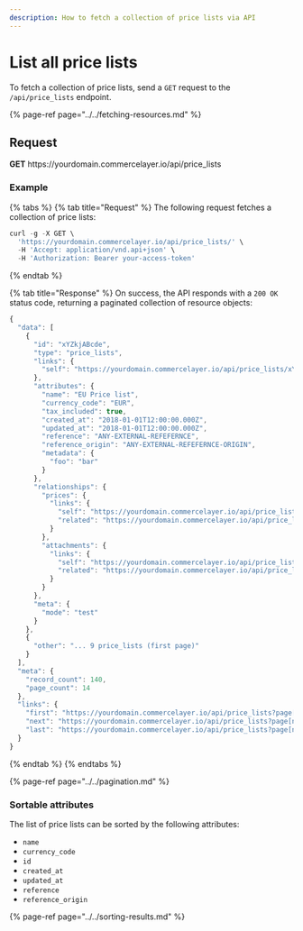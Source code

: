```yaml
---
description: How to fetch a collection of price lists via API
---
```


# List all price lists

To fetch a collection of price lists, send a `GET` request to the `/api/price_lists` endpoint.

{% page-ref page="../../fetching-resources.md" %}

## Request

**GET** https://<i></i>yourdomain.commercelayer.io/api/price_lists

### **Example**

{% tabs %}
{% tab title="Request" %}
The following request fetches a collection of price lists:

```javascript
curl -g -X GET \
  'https://yourdomain.commercelayer.io/api/price_lists/' \
  -H 'Accept: application/vnd.api+json' \
  -H 'Authorization: Bearer your-access-token'
```
{% endtab %}

{% tab title="Response" %}
On success, the API responds with a `200 OK` status code, returning a paginated collection of resource objects:

```javascript
{
  "data": [
    {
      "id": "xYZkjABcde",
      "type": "price_lists",
      "links": {
        "self": "https://yourdomain.commercelayer.io/api/price_lists/xYZkjABcde"
      },
      "attributes": {
        "name": "EU Price list",
        "currency_code": "EUR",
        "tax_included": true,
        "created_at": "2018-01-01T12:00:00.000Z",
        "updated_at": "2018-01-01T12:00:00.000Z",
        "reference": "ANY-EXTERNAL-REFEFERNCE",
        "reference_origin": "ANY-EXTERNAL-REFEFERNCE-ORIGIN",
        "metadata": {
          "foo": "bar"
        }
      },
      "relationships": {
        "prices": {
          "links": {
            "self": "https://yourdomain.commercelayer.io/api/price_lists/xYZkjABcde/relationships/prices",
            "related": "https://yourdomain.commercelayer.io/api/price_lists/xYZkjABcde/prices"
          }
        },
        "attachments": {
          "links": {
            "self": "https://yourdomain.commercelayer.io/api/price_lists/xYZkjABcde/relationships/attachments",
            "related": "https://yourdomain.commercelayer.io/api/price_lists/xYZkjABcde/attachments"
          }
        }
      },
      "meta": {
        "mode": "test"
      }
    },
    {
      "other": "... 9 price_lists (first page)"
    }
  ],
  "meta": {
    "record_count": 140,
    "page_count": 14
  },
  "links": {
    "first": "https://yourdomain.commercelayer.io/api/price_lists?page[number]=1&page[size]=10",
    "next": "https://yourdomain.commercelayer.io/api/price_lists?page[number]=2&page[size]=10",
    "last": "https://yourdomain.commercelayer.io/api/price_lists?page[number]=14&page[size]=10"
  }
}
```
{% endtab %}
{% endtabs %}

{% page-ref page="../../pagination.md" %}

### Sortable attributes

The list of price lists can be sorted by the following attributes:

* `name`
* `currency_code`
* `id`
* `created_at`
* `updated_at`
* `reference`
* `reference_origin`

{% page-ref page="../../sorting-results.md" %}

